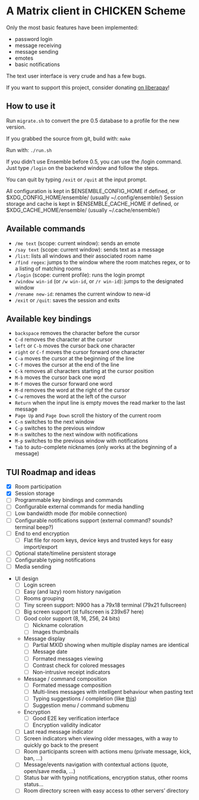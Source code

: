 A Matrix client in CHICKEN Scheme
=================================

Only the most basic features have been implemented:

- password login
- message receiving
- message sending
- emotes
- basic notifications

The text user interface is very crude and has a few bugs.

If you want to support this project, consider donating [on liberapay](https://liberapay.com/Kooda/)!


How to use it
-------------

Run `migrate.sh` to convert the pre 0.5 database to a profile for the new version.

If you grabbed the source from git, build with:
`make`

Run with:
`./run.sh`


If you didn’t use Ensemble before 0.5, you can use the /login command.
Just type `/login` on the backend window and follow the steps.

You can quit by typing `/exit` or `/quit` at the input prompt.

All configuration is kept in $ENSEMBLE_CONFIG_HOME if defined, or $XDG_CONFIG_HOME/ensemble/ (usually ~/.config/ensemble/)
Session storage and cache is kept in $ENSEMBLE_CACHE_HOME if defined, or $XDG_CACHE_HOME/ensemble/ (usually ~/.cache/ensemble/)


Available commands
------------------

- `/me text` (scope: current window): sends an emote
- `/say text` (scope: current window): sends text as a message
- `/list`: lists all windows and their associated room name
- `/find regex`: jumps to the window where the room matches regex, or to a listing of matching rooms
- `/login` (scope: current profile): runs the login prompt
- `/window win-id` (or `/w win-id`, or `/r win-id`): jumps to the designated window
- `/rename new-id`: renames the current window to new-id
- `/exit` or `/quit`: saves the session and exits


Available key bindings
----------------------

- `backspace` removes the character before the cursor
- `C-d` removes the character at the cursor
- `left` or `C-b` moves the cursor back one character
- `right` or `C-f` moves the cursor forward one character
- `C-a` moves the cursor at the beginning of the line
- `C-f` moves the cursor at the end of the line
- `C-k` removes all characters starting at the cursor position
- `M-b` moves the cursor back one word
- `M-f` moves the cursor forward one word
- `M-d` removes the word at the right of the cursor
- `C-w` removes the word at the left of the cursor
- `Return` when the input line is empty moves the read marker to the last message
- `Page Up` and `Page Down` scroll the history of the current room
- `C-n` switches to the next window
- `C-p` switches to the previous window
- `M-n` switches to the next window with notifications
- `M-p` switches to the previous window with notifications
- `Tab` to auto-complete nicknames (only works at the beginning of a message)


TUI Roadmap and ideas
---------------------

- [x] Room participation
- [x] Session storage
- [ ] Programmable key bindings and commands
- [ ] Configurable external commands for media handling
- [ ] Low bandwidth mode (for mobile connection)
- [ ] Configurable notifications support (external command? sounds? terminal beep?)
- [ ] End to end encryption
    - [ ] Flat file for room keys, device keys and trusted keys for easy import/export
- [ ] Optional state/timeline persistent storage
- [ ] Configurable typing notifications
- [ ] Media sending
- UI design
    - [ ] Login screen
    - [ ] Easy (and lazy) room history navigation
    - [ ] Rooms grouping
    - [ ] Tiny screen support: N900 has a 79x18 terminal (79x21 fullscreen)
    - [ ] Big screen support (st fullscreen is 239x67 here)
    - [ ] Good color support (8, 16, 256, 24 bits)
        - [ ] Nickname coloration
        - [ ] Images thumbnails
    - Message display
        - [ ] Partial MXID showing when multiple display names are identical
        - [ ] Message date
        - [ ] Formated messages viewing
        - [ ] Contrast check for colored messages
        - [ ] Non-intrusive receipt indicators
    - Message / command composition
        - [ ] Formated message composition
        - [ ] Multi-lines messages with intelligent behaviour when pasting text
        - [ ] Typing suggestions / completion (like [this](https://asciinema.org/a/37390))
        - [ ] Suggestion menu / command submenu
    - Encryption
        - [ ] Good E2E key verification interface
        - [ ] Encryption validity indicator
    - [ ] Last read message indicator
    - [ ] Screen indicators when viewing older messages, with a way to quickly go back to the present
    - [ ] Room participants screen with actions menu (private message, kick, ban, …)
    - [ ] Message/events navigation with contextual actions (quote, open/save media, …)
    - [ ] Status bar with typing notifications, encryption status, other rooms status…
    - [ ] Room directory screen with easy access to other servers’ directory
